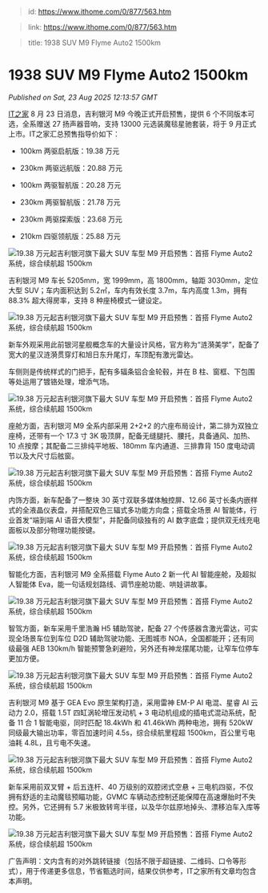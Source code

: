 > id: https://www.ithome.com/0/877/563.htm

> link: https://www.ithome.com/0/877/563.htm

> title: 1938 SUV M9 Flyme Auto2 1500km

# 1938 SUV M9 Flyme Auto2 1500km
_Published on Sat, 23 Aug 2025 12:13:57 GMT_

[IT之家](https://www.ithome.com/) 8 月 23 日消息，吉利银河 M9 今晚正式开启预售，提供 6 个不同版本可选，全系赠送 27 扬声器音响，支持 13000 元选装魔毯星驰套装，将于 9 月正式上市。IT之家汇总预售指导价如下：

-   100km 两驱启航版：19.38 万元
    
-   230km 两驱远航版：20.88 万元
    
-   100km 两驱智航版：20.28 万元
    
-   230km 两驱智航版：21.78 万元
    
-   230km 两驱探索版：23.68 万元
    
-   210km 四驱领航版：25.88 万元
    

![](https://img.ithome.com/newsuploadfiles/2025/8/c0668028-dfb5-46d6-a158-8e688f31085d.jpg?x-bce-process=image/format,f_auto "19.38 万元起吉利银河旗下最大 SUV 车型 M9 开启预售：首搭 Flyme Auto2 系统，综合续航超 1500km")

吉利银河 M9 车长 5205mm，宽 1999mm，高 1800mm，轴距 3030mm，定位大型 SUV；车内面积达到 5.2㎡，车内有效长度 3.7m，车内高度 1.3m，拥有 88.3% 超大得房率，支持 8 种座椅模式一键设定。

![](https://img.ithome.com/newsuploadfiles/2025/8/60e2cddf-4997-48e1-9fcc-7da168d5479a.jpg?x-bce-process=image/format,f_auto "19.38 万元起吉利银河旗下最大 SUV 车型 M9 开启预售：首搭 Flyme Auto2 系统，综合续航超 1500km")

新车外观采用此前银河星舰概念车的大量设计风格，官方称为“涟漪美学”，配备了宽大的星汉涟漪贯穿灯和旭日东升尾灯，车顶配有激光雷达。

车侧则是传统样式的门把手，配有多辐条铝合金轮毂，并在 B 柱、窗框、下包围等处运用了镀铬处理，增添气场。

![](https://img.ithome.com/newsuploadfiles/2025/5/a03c7717-63c0-481a-a28e-df4af49bcc1b.jpg?x-bce-process=image/format,f_auto "19.38 万元起吉利银河旗下最大 SUV 车型 M9 开启预售：首搭 Flyme Auto2 系统，综合续航超 1500km")

座舱方面，吉利银河 M9 全系内部采用 2+2+2 的六座布局设计，第二排为双独立座椅，还带有一个 17.3 寸 3K 吸顶屏，配备无缝腿托、腰托，具备通风、加热、10 点按摩；其配备二三排纯平地板、180mm 车内通道、三排靠背 150 度电动调节以及大尺寸后舷窗。

![](https://img.ithome.com/newsuploadfiles/2025/8/1baa7837-7b56-4e81-8e0a-92ab35381cf4.jpg?x-bce-process=image/format,f_auto "19.38 万元起吉利银河旗下最大 SUV 车型 M9 开启预售：首搭 Flyme Auto2 系统，综合续航超 1500km")

内饰方面，新车配备了一整块 30 英寸双联多媒体触控屏、12.66 英寸长条内嵌样式的全液晶仪表盘，并搭配双色三辐式多功能方向盘；搭载全场景 AI 智能体，行业首发“端到端 AI 语音大模型”，并配备同级独有的 AI 数字底盘；提供双无线充电面板以及部分物理功能按键。

![](https://img.ithome.com/newsuploadfiles/2025/8/a38827f9-caa7-405b-ba9a-af3ebdabf272.jpg?x-bce-process=image/format,f_auto "19.38 万元起吉利银河旗下最大 SUV 车型 M9 开启预售：首搭 Flyme Auto2 系统，综合续航超 1500km")

智能化方面，吉利银河 M9 全系搭载 Flyme Auto 2 新一代 AI 智能座舱，及超拟人智能体 Eva，能一句话规划路线、调节座舱功能、哄娃讲故事。

![](https://img.ithome.com/newsuploadfiles/2025/8/ec0ed834-3d96-4589-a9bb-af174d51c2ee.jpg?x-bce-process=image/format,f_auto "19.38 万元起吉利银河旗下最大 SUV 车型 M9 开启预售：首搭 Flyme Auto2 系统，综合续航超 1500km")

智驾方面，新车采用千里浩瀚 H5 辅助驾驶，配备 27 个传感器含激光雷达，可实现全场景车位到车位 D2D 辅助驾驶功能、无图城市 NOA，全国都能开；还有同级最强 AEB 130km/h 智能预警急刹避险，另外还有神龙摆尾功能，让窄车位停车更加方便。

![](https://img.ithome.com/newsuploadfiles/2025/5/c5216519-b76d-4f0c-a4ed-7ec74c7adcc7.jpg?x-bce-process=image/format,f_auto "19.38 万元起吉利银河旗下最大 SUV 车型 M9 开启预售：首搭 Flyme Auto2 系统，综合续航超 1500km")

吉利银河 M9 基于 GEA Evo 原生架构打造，采用雷神 EM-P AI 电混、星睿 AI 云动力 2.0，搭载 1.5T 四缸涡轮增压发动机 + 3 电动机组成的插电式混动系统，配备 11 合 1 智能电驱，同时匹配 18.4kWh 和 41.46kWh 两种电池，拥有 520kW 同级最大输出功率，零百加速时间 4.5s，综合续航里程超 1500km，百公里亏电油耗 4.8L，且亏电不失速。

![](https://img.ithome.com/newsuploadfiles/2025/8/00c3e724-b379-4c3a-a730-3a63cd420435.jpg?x-bce-process=image/format,f_auto "19.38 万元起吉利银河旗下最大 SUV 车型 M9 开启预售：首搭 Flyme Auto2 系统，综合续航超 1500km")

新车采用前双叉臂 + 后五连杆、40 万级别的双腔闭式空悬 + 三电机四驱，不仅拥有舒适的主动魔毯预瞄功能，GVMC 车辆动态控制还能保障在高速爆胎时不失控。另外，它还拥有 5.7 米极致转弯半径，以及华尔兹原地掉头、漂移泊车入库等功能。

![](https://img.ithome.com/newsuploadfiles/2025/8/930e4e74-582b-4ea5-ac74-b3dbcbf986b4.jpg?x-bce-process=image/format,f_auto "19.38 万元起吉利银河旗下最大 SUV 车型 M9 开启预售：首搭 Flyme Auto2 系统，综合续航超 1500km")

广告声明：文内含有的对外跳转链接（包括不限于超链接、二维码、口令等形式），用于传递更多信息，节省甄选时间，结果仅供参考，IT之家所有文章均包含本声明。

